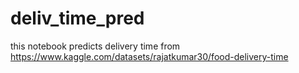 # deliv_time_pred
this notebook predicts delivery time from https://www.kaggle.com/datasets/rajatkumar30/food-delivery-time
